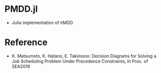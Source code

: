 # PMDD.jl

- Julia implementation of πMDD

# Reference

- K. Matsumoto, K. Hatano, E. Takimono: Decision Diagrams for Solving a Job Scheduling Problem Under Precedence Constraints, In Proc. of SEA2018